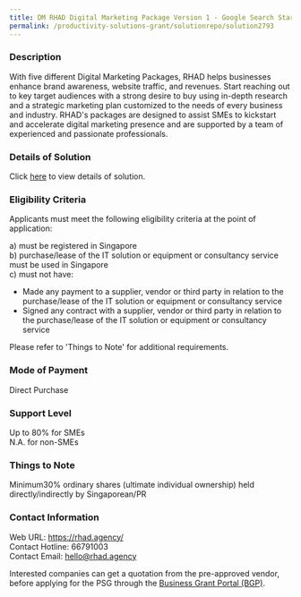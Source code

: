 ```yaml
---
title: DM RHAD Digital Marketing Package Version 1 - Google Search Starter (6 months)
permalink: /productivity-solutions-grant/solutionrepo/solution2793
---
```


### Description

With five different Digital Marketing Packages, RHAD helps businesses enhance brand awareness, website traffic, and revenues. Start reaching out to key target audiences with a strong desire to buy using in-depth research and a strategic marketing plan customized to the needs of every business and industry. RHAD's packages are designed to assist SMEs to kickstart and accelerate digital marketing presence and are supported by a team of experienced and passionate professionals.

### Details of Solution

Click <a href='https://www.gobusiness.gov.sg/images/psg/RHAD_20210360_Desensitised_Annex_3_Part_34.pdf' target='_blank' rel='noopener'>here</a> to view details of solution.

### Eligibility Criteria

Applicants must meet the following eligibility criteria at the point of application:

a) must be registered in Singapore <br>
b) purchase/lease of the IT solution or equipment or consultancy service must be used in Singapore <br>
c) must not have:
- Made any payment to a supplier, vendor or third party in relation to the purchase/lease of the IT solution or equipment or consultancy service
- Signed any contract with a supplier, vendor or third party in relation to the purchase/lease of the IT solution or equipment or consultancy service

Please refer to 'Things to Note' for additional requirements.

### Mode of Payment
Direct Purchase

### Support Level
Up to 80% for SMEs <br>
N.A. for non-SMEs

### Things to Note
Minimum30% ordinary shares (ultimate individual ownership) held directly/indirectly by Singaporean/PR

### Contact Information
Web URL: https://rhad.agency/ <br>Contact Hotline: 66791003 <br>Contact Email: hello@rhad.agency <br>

Interested companies can get a quotation from the pre-approved vendor, before applying for the PSG through the <a target='_blank' rel='noopener' href='https://www.businessgrants.gov.sg/'>Business Grant Portal (BGP)</a>.
